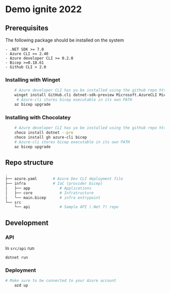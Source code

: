 
# Demo ignite 2022

## Prerequisites

The following package should be installed on the system

    - .NET SDK >= 7.0 
    - Azure CLI >= 2.40
    - Azure developer CLI >= 0.2.0
    - Bicep >=0.10.61
    - Github CLI > 2.0 

### Installing with Winget

```sh
    # Azure developer CLI has yo be installed using the github repo https://github.com/Azure/azure-dev
    winget install GitHub.cli dotnet-sdk-preview Microsoft.AzureCLI Microsoft.Bicep
     # Azure-cli stores bicep executable in its own PATH
    az bicep upgrade
```

### Installing with Chocolatey

```sh
    # Azure developer CLI has yo be installed using the github repo https://github.com/Azure/azure-dev
    choco install dotnet --pre 
    choco install gh azure-cli bicep
    # Azure-cli stores bicep executable in its own PATH
    az bicep upgrade
```

## Repo structure

```sh
.
├── azure.yaml       # Azure Dev CLI deployment file
├── infra            # IaC (provider bicep)
│   ├── app             # Applications  
│   ├── core            # Infratructure
│   └── main.bicep      # infra entrypoint
└── src
    └── api             # Sample API (.Net 7) repo
```
## Development

### API
In `src/api` run 

    dotnet run 


### Deployment
```sh
# Make sure to be connected to your Azure account 
    azd up
```